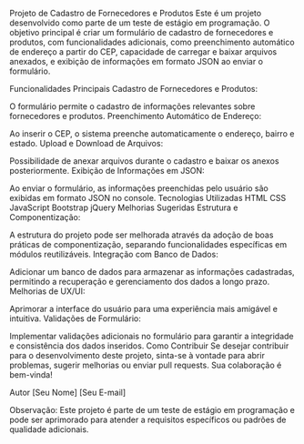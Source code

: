 Projeto de Cadastro de Fornecedores e Produtos
Este é um projeto desenvolvido como parte de um teste de estágio em programação. O objetivo principal é criar um formulário de cadastro de fornecedores e produtos, com funcionalidades adicionais, como preenchimento automático de endereço a partir do CEP, capacidade de carregar e baixar arquivos anexados, e exibição de informações em formato JSON ao enviar o formulário.

Funcionalidades Principais
Cadastro de Fornecedores e Produtos:

O formulário permite o cadastro de informações relevantes sobre fornecedores e produtos.
Preenchimento Automático de Endereço:

Ao inserir o CEP, o sistema preenche automaticamente o endereço, bairro e estado.
Upload e Download de Arquivos:

Possibilidade de anexar arquivos durante o cadastro e baixar os anexos posteriormente.
Exibição de Informações em JSON:

Ao enviar o formulário, as informações preenchidas pelo usuário são exibidas em formato JSON no console.
Tecnologias Utilizadas
HTML
CSS
JavaScript
Bootstrap
jQuery
Melhorias Sugeridas
Estrutura e Componentização:

A estrutura do projeto pode ser melhorada através da adoção de boas práticas de componentização, separando funcionalidades específicas em módulos reutilizáveis.
Integração com Banco de Dados:

Adicionar um banco de dados para armazenar as informações cadastradas, permitindo a recuperação e gerenciamento dos dados a longo prazo.
Melhorias de UX/UI:

Aprimorar a interface do usuário para uma experiência mais amigável e intuitiva.
Validações de Formulário:

Implementar validações adicionais no formulário para garantir a integridade e consistência dos dados inseridos.
Como Contribuir
Se desejar contribuir para o desenvolvimento deste projeto, sinta-se à vontade para abrir problemas, sugerir melhorias ou enviar pull requests. Sua colaboração é bem-vinda!

Autor
[Seu Nome]
[Seu E-mail]

Observação: Este projeto é parte de um teste de estágio em programação e pode ser aprimorado para atender a requisitos específicos ou padrões de qualidade adicionais.
